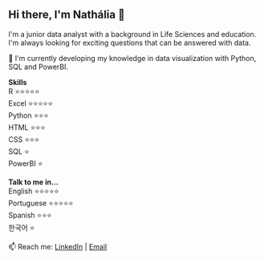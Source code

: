 ## Hi there, I'm Nathália 👋

I'm a junior data analyst with a background in Life Sciences and education. I'm always looking for exciting questions that can be answered with data.

🌱 I'm currently developing my knowledge in data visualization with Python, SQL and PowerBI.

**Skills**  
R ⭐⭐⭐⭐⭐  
Excel ⭐⭐⭐⭐⭐  
Python ⭐⭐⭐  
HTML ⭐⭐⭐  
CSS ⭐⭐⭐  
SQL ⭐  
PowerBI ⭐  

**Talk to me in...**  
English ⭐⭐⭐⭐⭐  
Portuguese ⭐⭐⭐⭐⭐  
Spanish ⭐⭐⭐  
한국어 ⭐  

📫 Reach me: [LinkedIn](www.linkedin.com/in/nathália-caldeira-9886b3173) | [Email](mailto:ncaldeira.trad@gmail.com)

<!--
**itchyskeleton/itchyskeleton** is a ✨ _special_ ✨ repository because its `README.md` (this file) appears on your GitHub profile.

Here are some ideas to get you started:

- 🔭 I’m currently working on ...
- 🌱 I’m currently learning ...
- 👯 I’m looking to collaborate on ...
- 🤔 I’m looking for help with ...
- 💬 Ask me about ...
- 📫 How to reach me: ...
- 😄 Pronouns: ...
- ⚡ Fun fact: ...
-->

